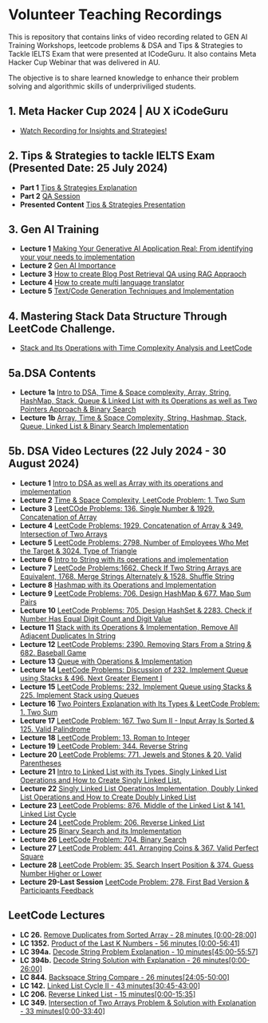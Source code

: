 # Volunteer Teaching Recordings 

This is repository that contains links of video recording related to GEN AI Training Workshops, leetcode problems & DSA and Tips & Strategies to Tackle IELTS Exam that were presented at ICodeGuru. It also contains Meta Hacker Cup Webinar that was delivered in AU.

The objective is to share learned knowledge to enhance their problem solving and algorithmic skills of underpriviliged students.

## 1. Meta Hacker Cup 2024 | AU X iCodeGuru
-  [Watch Recording for Insights and Strategies!](https://www.youtube.com/watch?v=oj2nTXQWzSs)
## 2. Tips & Strategies to tackle IELTS Exam (Presented Date: 25 July 2024)
- **Part 1** [Tips & Strategies Explanation](https://www.facebook.com/iCodeguru/videos/1868640686948701/)
- **Part 2** [QA Session](https://www.facebook.com/iCodeguru/videos/1140205643752798/)
- **Presented Content** [Tips & Strategies Presentation](https://docs.google.com/presentation/d/1mLC68xwbvVIVsPTclBOznOz7qGNvZK6SyyYSAOzs80I/edit#slide=id.g2ee20c3a480_0_0)

## 3. Gen AI Training 
 - **Lecture 1** [ Making Your Generative AI Application Real: From identifying your your needs to implementation](https://www.youtube.com/watch?v=Y-1nhuZtoa4)
 - **Lecture 2** [Gen AI Importance](https://www.youtube.com/watch?v=lyH5iYL_u8s)
 - **Lecture 3** [How to create Blog Post Retrieval QA using RAG Appraoch](https://www.youtube.com/watch?v=JHShrGfyZHU&t=20s)
 - **Lecture 4** [How to create multi language translator](https://www.youtube.com/watch?v=34MitL2NKaA)
 - **Lecture 5**  [Text/Code Generation Techniques and Implementation](https://www.youtube.com/watch?v=b91xamfncp8&t=9s)

## 4. Mastering Stack Data Structure Through LeetCode Challenge.
- [Stack and Its Operations with Time Complexity Analysis and LeetCode](https://youtu.be/tj-J_hm90eI)

## 5a.DSA Contents
- **Lecture 1a** [Intro to DSA, Time & Space complexity, Array, String, HashMap, Stack, Queue & Linked List with its Operations as well as Two Pointers Approach & Binary Search](https://docs.google.com/presentation/d/16vyMySf0BIyoBJsl-JeEftga1d0BVQx_d6LtC5JqPAU/edit#slide=id.g2ed7d0cc737_0_326)
- **Lecture 1b** [Array, Time & Space Complexity, String, Hashmap, Stack, Queue, Linked List & Binary Search Implementation](https://colab.research.google.com/drive/1hDRz3DsYVfmpf37VrUMqSP5VhkzEm5Pq#scrollTo=YxvLBBwOGZ9w)
  
## 5b. DSA Video Lectures (22 July 2024 - 30 August 2024)
- **Lecture 1**  [Intro to DSA as well as Array with its operations and implementation](https://youtu.be/Kc6DZyEhDYg)
- **Lecture 2**  [Time & Space Complexity, LeetCode Problem: 1. Two Sum](https://youtu.be/NCfC0hIHI5E)
- **Lecture 3**  [LeetCOde Problems: 136. Single Number & 1929. Concatenation of Array](https://youtu.be/rcDgS04Q0T0)
- **Lecture 4**  [LeetCode Problems: 1929. Concatenation of Array & 349. Intersection of Two Arrays](https://youtu.be/b94hzL2XzzE)
- **Lecture 5**  [LeetCode Problems: 2798. Number of Employees Who Met the Target & 3024. Type of Triangle](https://youtu.be/Ue02DCphQxA)
- **Lecture 6** [Intro to String with its operations and implementation](https://youtu.be/F2pJJ9zjXeY)
- **Lecture 7** [LeetCode Problems:1662. Check If Two String Arrays are Equivalent, 1768. Merge Strings Alternately & 1528. Shuffle String](https://youtu.be/ysCU3ucfAdQ)
- **Lecture 8** [Hashmap with its Operations and Implementation](https://www.facebook.com/iCodeguru/videos/1137420924034961/)
- **Lecture 9** [LeetCode Problems: 706. Design HashMap & 677. Map Sum Pairs](https://www.facebook.com/iCodeguru/videos/1203448454132205/)
- **Lecture 10** [LeetCode Problems: 705. Design HashSet & 2283. Check if Number Has Equal Digit Count and Digit Value](https://www.facebook.com/iCodeguru/videos/457225170479825)
- **Lecture 11** [Stack with its Operations & Implementation, Remove All Adjacent Duplicates In String](https://www.facebook.com/iCodeguru/videos/1864244974059602)
- **Lecture 12** [LeetCode Problems: 2390. Removing Stars From a String & 682. Baseball Game](https://www.facebook.com/iCodeguru/videos/476962791928073/)
- **Lecture 13** [Queue with Operations & Implementation](https://www.facebook.com/iCodeguru/videos/834693448629211/)
- **Lecture 14** [LeetCode Problems: Discussion of 232. Implement Queue using Stacks & 496. Next Greater Element I
](https://www.facebook.com/iCodeguru/videos/1849407915583410/)
- **Lecture 15** [LeetCode Problems: 232. Implement Queue using Stacks & 225. Implement Stack using Queues](https://www.facebook.com/iCodeguru/videos/1072841957534430)
- **Lecture 16** [Two Pointers Explanation with Its Types & LeetCode Problem: 1. Two Sum](https://www.facebook.com/iCodeguru/videos/1668266013941042/)
- **Lecture 17** [LeetCode Problem: 167. Two Sum II - Input Array Is Sorted
 & 125. Valid Palindrome](https://www.facebook.com/iCodeguru/videos/1036279937759427/)
- **Lecture 18** [LeetCode Problem: 13. Roman to Integer](https://www.facebook.com/iCodeguru/videos/807064638260366/)
- **Lecture 19** [LeetCode Problem: 344. Reverse String](https://www.facebook.com/iCodeguru/videos/900520495242232/)
- **Lecture 20** [LeetCode Problems: 771. Jewels and Stones & 20. Valid Parentheses](https://www.facebook.com/iCodeguru/videos/494738736498761)
- **Lecture 21** [Intro to Linked List with its Types, Singly Linked List Operations  and How to Create Singly Linked List.](https://www.facebook.com/iCodeguru/videos/1044197884072526)
- **Lecture 22** [Singly Linked List Operatinos Implementation, Doubly Linked List Operations and How to Create Doubly Linked List](https://www.facebook.com/iCodeguru/videos/1690994685035453/)
- **Lecture 23** [LeetCode Problems: 876. Middle of the Linked List & 141. Linked List Cycle](https://www.facebook.com/iCodeguru/videos/506015318842145)
- **Lecture 24** [LeetCode Problem: 206. Reverse Linked List](https://www.facebook.com/iCodeguru/videos/3767072970234573)
- **Lecture 25** [Binary Search and its Implementation](https://www.facebook.com/iCodeguru/videos/1170006294226094)
- **Lecture 26** [LeetCode Problem: 704. Binary Search](https://www.facebook.com/iCodeguru/videos/3748101312103150)
- **Lecture 27** [LeetCode Problem: 441. Arranging Coins & 367. Valid Perfect Square](https://www.facebook.com/iCodeguru/videos/524753460051102)
- **Lecture 28** [LeetCode Problem: 35. Search Insert Position & 374. Guess Number Higher or Lower](https://www.facebook.com/iCodeguru/videos/502132102536487)
- **Lecture 29-Last Session** [LeetCode Problem:  278. First Bad Version  & Participants Feedback](https://www.facebook.com/iCodeguru/videos/1963319774128805/)
  
## LeetCode Lectures
- **LC 26.**   [Remove Duplicates from Sorted Array - 28 minutes [0:00-28:00]](https://www.facebook.com/iCodeguru/videos/8605904716089836)
- **LC 1352.** [Product of the Last K Numbers - 56 minutes [0:00-56:41]](https://www.facebook.com/iCodeguru/videos/2664163053763655/)
- **LC 394a.** [Decode String Problem Explanation - 10 minutes[45:00-55:57]](https://www.facebook.com/iCodeguru/videos/1050338199941513/)
- **LC 394b.** [Decode String Solution with Explanation - 26 minutes[0:00-26:00]](https://www.facebook.com/iCodeguru/videos/951744666633494/)
- **LC 844.**  [Backspace String Compare - 26 minutes[24:05-50:00]](https://www.facebook.com/iCodeguru/videos/656666495972669/)
- **LC 142.**  [Linked List Cycle II - 43 minutes[30:45-43:00]](https://www.facebook.com/iCodeguru/videos/8130158700392661)
- **LC 206.**  [Reverse Linked List - 15 minutes[0:00-15:35]](https://www.facebook.com/iCodeguru/videos/682404519920780/)
- **LC 349.**  [Intersection of Two Arrays Problem & Solution with Explanation - 33 minutes[0:00-33:40]](https://www.facebook.com/iCodeguru/videos/807826686893540/)


